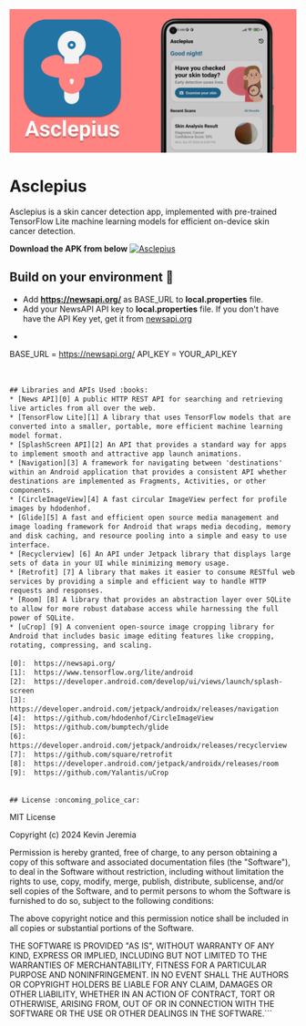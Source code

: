 ![Asclepius' logo and home screen](/assets-github/header.png)

# Asclepius
Asclepius is a skin cancer detection app, implemented with pre-trained TensorFlow Lite machine learning models for efficient on-device skin cancer detection.

**Download the APK from below**
[![Asclepius](https://img.shields.io/badge/Download-Asclepius-<COLOR>.svg?style=for-the-badge&logo=android)](https://github.com/kevinjeremia/Asclepius/raw/master/assets-github/Asclepius.apk)


## Build on your environment :hammer:
- Add **https://newsapi.org/** as BASE_URL to **local.properties** file.
- Add your NewsAPI API key to **local.properties** file. If you don't have have the API Key yet, get it from [newsapi.org](https://newsapi.org/)
- ```xml
BASE_URL = https://newsapi.org/
API_KEY = YOUR_API_KEY
```


## Libraries and APIs Used :books:
* [News API][0] A public HTTP REST API for searching and retrieving live articles from all over the web.
* [TensorFlow Lite][1] A library that uses TensorFlow models that are converted into a smaller, portable, more efficient machine learning model format.
* [SplashScreen API][2] An API that provides a standard way for apps to implement smooth and attractive app launch animations.
* [Navigation][3] A framework for navigating between 'destinations' within an Android application that provides a consistent API whether destinations are implemented as Fragments, Activities, or other components.
* [CircleImageView][4] A fast circular ImageView perfect for profile images by hdodenhof.
* [Glide][5] A fast and efficient open source media management and image loading framework for Android that wraps media decoding, memory and disk caching, and resource pooling into a simple and easy to use interface.
* [Recyclerview] [6] An API under Jetpack library that displays large sets of data in your UI while minimizing memory usage.
* [Retrofit] [7] A library that makes it easier to consume RESTful web services by providing a simple and efficient way to handle HTTP requests and responses.
* [Room] [8] A library that provides an abstraction layer over SQLite to allow for more robust database access while harnessing the full power of SQLite.
* [uCrop] [9] A convenient open-source image cropping library for Android that includes basic image editing features like cropping, rotating, compressing, and scaling.

[0]:  https://newsapi.org/
[1]:  https://www.tensorflow.org/lite/android
[2]:  https://developer.android.com/develop/ui/views/launch/splash-screen
[3]:  https://developer.android.com/jetpack/androidx/releases/navigation
[4]:  https://github.com/hdodenhof/CircleImageView
[5]:  https://github.com/bumptech/glide
[6]:  https://developer.android.com/jetpack/androidx/releases/recyclerview
[7]:  https://github.com/square/retrofit
[8]:  https://developer.android.com/jetpack/androidx/releases/room
[9]:  https://github.com/Yalantis/uCrop


## License :oncoming_police_car:
```
MIT License

Copyright (c) 2024 Kevin Jeremia

Permission is hereby granted, free of charge, to any person obtaining a copy
of this software and associated documentation files (the "Software"), to deal
in the Software without restriction, including without limitation the rights
to use, copy, modify, merge, publish, distribute, sublicense, and/or sell
copies of the Software, and to permit persons to whom the Software is
furnished to do so, subject to the following conditions:

The above copyright notice and this permission notice shall be included in all
copies or substantial portions of the Software.

THE SOFTWARE IS PROVIDED "AS IS", WITHOUT WARRANTY OF ANY KIND, EXPRESS OR
IMPLIED, INCLUDING BUT NOT LIMITED TO THE WARRANTIES OF MERCHANTABILITY,
FITNESS FOR A PARTICULAR PURPOSE AND NONINFRINGEMENT. IN NO EVENT SHALL THE
AUTHORS OR COPYRIGHT HOLDERS BE LIABLE FOR ANY CLAIM, DAMAGES OR OTHER
LIABILITY, WHETHER IN AN ACTION OF CONTRACT, TORT OR OTHERWISE, ARISING FROM,
OUT OF OR IN CONNECTION WITH THE SOFTWARE OR THE USE OR OTHER DEALINGS IN THE
SOFTWARE.```
